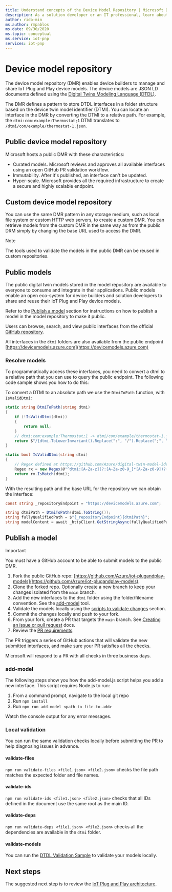 ```yaml
---
title: Understand concepts of the Device Model Repository | Microsoft Docs
description: As a solution developer or an IT professional, learn about the basic concepts of the Device Model Repository.
author: rido-min
ms.author: rmpablos
ms.date: 09/30/2020
ms.topic: conceptual
ms.service: iot-pnp
services: iot-pnp
---
```


# Device model repository

The device model repository (DMR) enables device builders to manage and share IoT Plug and Play device models. The device models are JSON LD documents defined using the [Digital Twins Modeling Language (DTDL)](https://github.com/Azure/opendigitaltwins-dtdl/blob/master/DTDL/v2/dtdlv2.md).

The DMR defines a pattern to store DTDL interfaces in a folder structure based on the device twin model identifier (DTMI). You can locate an interface in the DMR by converting the DTMI to a relative path. For example, the `dtmi:com:example:Thermostat;1` DTMI translates to `/dtmi/com/example/thermostat-1.json`.

## Public device model repository

Microsoft hosts a public DMR with these characteristics:

- Curated models. Microsoft reviews and approves all available interfaces using an open GitHub PR validation workflow.
- Immutability.  After it's published, an interface can't be updated.
- Hyper-scale. Microsoft provides all the required infrastructure to create a secure and highly scalable endpoint.

## Custom device model repository

You can use the same DMR pattern in any storage medium, such as local file system or custom HTTP web servers, to create a custom DMR. You can retrieve models from the custom DMR in the same way as from the public DRM simply by changing the base URL used to access the DMR.

> [!NOTE]
> The tools used to validate the models in the public DMR can be reused in custom repositories.

## Public models

The public digital twin models stored in the model repository are available to everyone to consume and integrate in their applications. Public models enable an open eco-system for device builders and solution developers to share and reuse their IoT Plug and Play device models.

Refer to the [Publish a model](#publish-a-model) section for instructions on how to publish a model in the model repository to make it public.

Users can browse, search, and view public interfaces from the official [GitHub repository](https://github.com/Azure/iot-plugandplay-models).

All interfaces in the `dtmi` folders are also available from the public endpoint [https://devicemodels.azure.com](https://devicemodels.azure.com)

### Resolve models

To programmatically access these interfaces, you need to convert a dtmi to a relative path that you can use to query the public endpoint. The following code sample shows you how to do this:

To convert a DTMI to an absolute path we use the `DtmiToPath` function, with `IsValidDtmi`:

```cs
static string DtmiToPath(string dtmi)
{
    if (!IsValidDtmi(dtmi))
    {
        return null;
    }
    // dtmi:com:example:Thermostat;1 -> dtmi/com/example/thermostat-1.json
    return $"/{dtmi.ToLowerInvariant().Replace(":", "/").Replace(";", "-")}.json";
}

static bool IsValidDtmi(string dtmi)
{
    // Regex defined at https://github.com/Azure/digital-twin-model-identifier#validation-regular-expressions
    Regex rx = new Regex(@"^dtmi:[A-Za-z](?:[A-Za-z0-9_]*[A-Za-z0-9])?(?::[A-Za-z](?:[A-Za-z0-9_]*[A-Za-z0-9])?)*;[1-9][0-9]{0,8}$");
    return rx.IsMatch(dtmi);
}
```

With the resulting path and the base URL for the repository we can obtain the interface:

```cs
const string _repositoryEndpoint = "https://devicemodels.azure.com";

string dtmiPath = DtmiToPath(dtmi.ToString());
string fullyQualifiedPath = $"{_repositoryEndpoint}{dtmiPath}";
string modelContent = await _httpClient.GetStringAsync(fullyQualifiedPath);
```

## Publish a model

> [!Important]
> You must have a GitHub account to be able to submit models to the public DMR.

1. Fork the public GitHub repo: [https://github.com/Azure/iot-plugandplay-models](https://github.com/Azure/iot-plugandplay-models).
1. Clone the forked repo. Optionally create a new branch to keep your changes isolated from the `main` branch.
1. Add the new interfaces to the `dtmi` folder using the folder/filename convention. See the [add-model](#add-model) tool.
1. Validate the models locally using the [scripts to validate changes](#validate-files) section.
1. Commit the changes locally and push to your fork.
1. From your fork, create a PR that targets the `main` branch. See [Creating an issue or pull request](https://docs.github.com/free-pro-team@latest/desktop/contributing-and-collaborating-using-github-desktop/creating-an-issue-or-pull-request) docs.
1. Review the [PR requirements](https://github.com/Azure/iot-plugandplay-models/blob/main/pr-reqs.md).

The PR triggers a series of GitHub actions that will validate the new submitted interfaces, and make sure your PR satisfies all the checks.

Microsoft will respond to a PR with all checks in three business days.

### add-model

The following steps show you how the add-model.js script helps you add a new interface. This script requires Node.js to run:

1. From a command prompt, navigate to the local git repo
1. Run `npm install`
1. Run `npm run add-model <path-to-file-to-add>`

Watch the console output for any error messages.

### Local validation

You can run the same validation checks locally before submitting the PR to help diagnosing issues in advance.

#### validate-files

`npm run validate-files <file1.json> <file2.json>` checks the file path matches the expected folder and file names.

#### validate-ids

`npm run validate-ids <file1.json> <file2.json>` checks that all IDs defined in the document use the same root as the main ID.

#### validate-deps

`npm run validate-deps <file1.json> <file2.json>` checks all the dependencies are available in the `dtmi` folder.

#### validate-models

You can run the [DTDL Validation Sample](https://github.com/Azure-Samples/DTDL-Validator) to validate your models locally.

## Next steps

The suggested next step is to review the [IoT Plug and Play architecture](concepts-architecture.md).